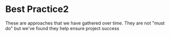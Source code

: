 # Best Practice2

These are approaches that we have gathered over time. They are not "must do" but we've found they help ensure project success
